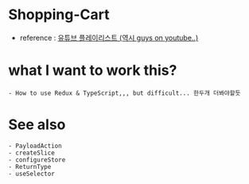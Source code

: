 # Shopping-Cart
- reference : [유튜브 플레이리스트 (역시 guys on youtube..)](https://www.youtube.com/watch?v=ohnRYb4bIM4&list=PLDrGjPCkkytsnmvgMPJBomOVx0XZ_gkCh&index=1)

# what I want to work this?
    - How to use Redux & TypeScript,,, but difficult... 한두개 더봐야할듯
    
# See also
    - PayloadAction
    - createSlice
    - configureStore
    - ReturnType
    - useSelector
